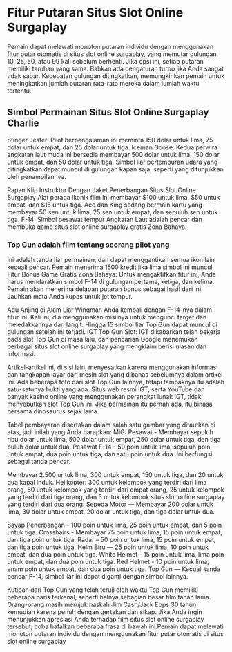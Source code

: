 # Fitur Putaran Situs Slot Online Surgaplay

Pemain dapat melewati monoton putaran individu dengan menggunakan fitur putar otomatis di situs slot online [surgaplay](https://209.97.169.7/), yang memutar gulungan 10, 25, 50, atau 99 kali sebelum berhenti. Jika opsi ini, setiap putaran memiliki taruhan yang sama. Bahkan ada pengaturan turbo jika Anda sangat tidak sabar. Kecepatan gulungan ditingkatkan, memungkinkan pemain untuk meningkatkan jumlah putaran rata-rata mereka dalam jumlah waktu tertentu.

## Simbol Permainan Situs Slot Online Surgaplay Charlie
Stinger Jester: Pilot berpengalaman ini meminta 150 dolar untuk lima, 75 dolar untuk empat, dan 25 dolar untuk tiga. Iceman Goose: Kedua perwira angkatan laut muda ini bersedia membayar 500 dolar untuk lima, 150 dolar untuk empat, dan 50 dolar untuk tiga. Simbol liar pertempuran udara yang ditingkatkan dapat muncul di gulungan kapan saja, seperti yang ditunjukkan oleh penampilannya.

Papan Klip Instruktur Dengan Jaket Penerbangan Situs Slot Online Surgaplay
Alat peraga ikonik film ini membayar $100 untuk lima, $50 untuk empat, dan $15 untuk tiga. Ace dan King sedang bermain kartu yang membayar 50 sen untuk lima, 25 sen untuk empat, dan sepuluh sen untuk tiga. F-14: Simbol pesawat tempur Angkatan Laut adalah pencar dan membuka game situs slot online surgaplay gratis Zona Bahaya.

### Top Gun adalah film tentang seorang pilot yang
Ini adalah tanda liar permainan, dan dapat menggantikan semua ikon lain kecuali pencar. Pemain menerima 1500 kredit jika lima simbol ini muncul. Fitur Bonus Game Gratis Zona Bahaya: Untuk mengaktifkan fitur ini, Anda harus mendaratkan simbol F-14 di gulungan pertama, ketiga, dan kelima. Pemain akan menerima delapan putaran bonus sebagai hasil dari ini. Jauhkan mata Anda kupas untuk jet tempur.

Adu Anjing di Alam Liar
Wingman Anda kembali dengan F-14-nya dalam fitur ini. Kali ini, dia menggunakan misilnya untuk mengunci target dan meledakkannya dari langit. Hingga 15 simbol liar Top Gun dapat muncul di gulungan setelah ini terjadi. IGT Top Gun Slot: IGT dikabarkan telah bekerja pada slot Top Gun di masa lalu, dan pencarian Google menemukan berbagai situs slot online surgaplay yang mengklaim berisi ulasan dan informasi.

Artikel-artikel ini, di sisi lain, menyesatkan karena menggunakan informasi dan tangkapan layar dari mesin slot yang dibahas sebelumnya dalam artikel ini. Ada beberapa foto dari slot Top Gun lainnya, tetapi tampaknya itu adalah satu-satunya bukti yang ada. Situs web resmi IGT, serta YouTube dan banyak kasino online yang menggunakan perangkat lunak IGT, tidak menyebutkan slot Top Gun ini. Jika permainan itu pernah ada, itu binasa bersama dinosaurus sejak lama.

Tabel pembayaran disertakan dalam salah satu gambar yang ditautkan di atas, jadi inilah yang Anda harapkan: MiG: Pesawat - Membayar sepuluh ribu dolar untuk lima, 500 dolar untuk empat, 250 dolar untuk tiga, dan tiga puluh dolar untuk dua. Pesawat F-14 - 50 poin untuk lima, sepuluh poin untuk empat, dua poin untuk tiga, dan satu poin untuk dua. Ini berfungsi sebagai tanda pencar.

Membayar 2.500 untuk lima, 300 untuk empat, 150 untuk tiga, dan 20 untuk dua kapal induk. Helikopter: 300 untuk kelompok yang terdiri dari lima orang, 50 untuk kelompok yang terdiri dari empat orang, 25 untuk kelompok yang terdiri dari tiga orang, dan 5 untuk kelompok situs slot online surgaplay yang terdiri dari dua orang. Sepeda Motor — Membayar 200 dolar untuk lima, 30 dolar untuk empat, 20 dolar untuk tiga, dan tiga dolar untuk dua.

Sayap Penerbangan - 100 poin untuk lima, 25 poin untuk empat, dan 5 poin untuk tiga. Crosshairs - Membayar 75 poin untuk lima, 15 poin untuk empat, dan tiga poin untuk tiga. Radar – 50 poin untuk lima, 15 poin untuk empat, dan tiga poin untuk tiga. Helm Biru — 25 poin untuk lima, 10 poin untuk empat, dan dua poin untuk tiga. White Helmet - 15 poin untuk lima, lima poin untuk empat, dan dua poin untuk tiga. Red Helmet - 10 poin untuk lima, enam poin untuk empat, dan dua poin untuk tiga. Top Gun — Kecuali tanda pencar F-14, simbol liar ini dapat diganti dengan simbol lainnya.

Kutipan dari Top Gun yang telah teruji oleh waktu
Top Gun memiliki beberapa baris terkenal, seperti halnya sebagian besar film tahan lama. Orang-orang masih merujuk naskah Jim Cash/Jack Epps 30 tahun kemudian karena penuh dengan gertakan dan sikap. Jika Anda ingin menunjukkan apresiasi Anda terhadap film situs slot online surgaplay tersebut, coba hafalkan beberapa frasa di bawah ini.Pemain dapat melewati monoton putaran individu dengan menggunakan fitur putar otomatis di situs slot online surgaplay
